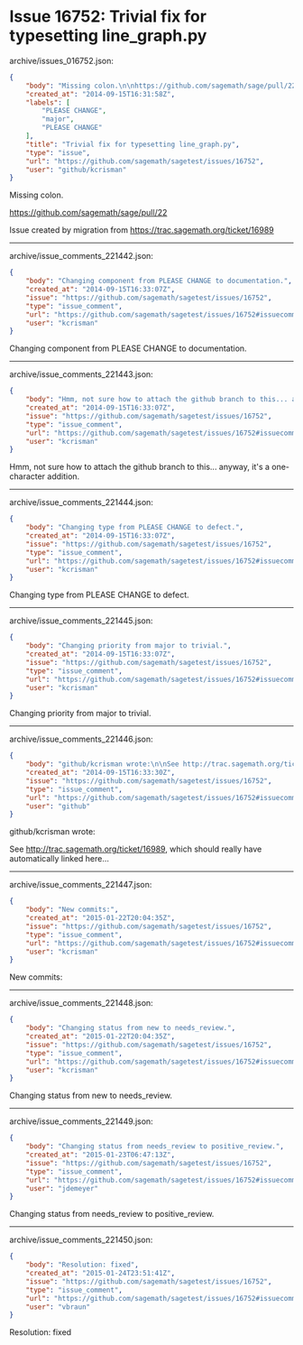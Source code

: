 # Issue 16752: Trivial fix for typesetting line_graph.py

archive/issues_016752.json:
```json
{
    "body": "Missing colon.\n\nhttps://github.com/sagemath/sage/pull/22\n\nIssue created by migration from https://trac.sagemath.org/ticket/16989\n\n",
    "created_at": "2014-09-15T16:31:58Z",
    "labels": [
        "PLEASE CHANGE",
        "major",
        "PLEASE CHANGE"
    ],
    "title": "Trivial fix for typesetting line_graph.py",
    "type": "issue",
    "url": "https://github.com/sagemath/sagetest/issues/16752",
    "user": "github/kcrisman"
}
```
Missing colon.

https://github.com/sagemath/sage/pull/22

Issue created by migration from https://trac.sagemath.org/ticket/16989





---

archive/issue_comments_221442.json:
```json
{
    "body": "Changing component from PLEASE CHANGE to documentation.",
    "created_at": "2014-09-15T16:33:07Z",
    "issue": "https://github.com/sagemath/sagetest/issues/16752",
    "type": "issue_comment",
    "url": "https://github.com/sagemath/sagetest/issues/16752#issuecomment-221442",
    "user": "kcrisman"
}
```

Changing component from PLEASE CHANGE to documentation.



---

archive/issue_comments_221443.json:
```json
{
    "body": "Hmm, not sure how to attach the github branch to this... anyway, it's a one-character addition.",
    "created_at": "2014-09-15T16:33:07Z",
    "issue": "https://github.com/sagemath/sagetest/issues/16752",
    "type": "issue_comment",
    "url": "https://github.com/sagemath/sagetest/issues/16752#issuecomment-221443",
    "user": "kcrisman"
}
```

Hmm, not sure how to attach the github branch to this... anyway, it's a one-character addition.



---

archive/issue_comments_221444.json:
```json
{
    "body": "Changing type from PLEASE CHANGE to defect.",
    "created_at": "2014-09-15T16:33:07Z",
    "issue": "https://github.com/sagemath/sagetest/issues/16752",
    "type": "issue_comment",
    "url": "https://github.com/sagemath/sagetest/issues/16752#issuecomment-221444",
    "user": "kcrisman"
}
```

Changing type from PLEASE CHANGE to defect.



---

archive/issue_comments_221445.json:
```json
{
    "body": "Changing priority from major to trivial.",
    "created_at": "2014-09-15T16:33:07Z",
    "issue": "https://github.com/sagemath/sagetest/issues/16752",
    "type": "issue_comment",
    "url": "https://github.com/sagemath/sagetest/issues/16752#issuecomment-221445",
    "user": "kcrisman"
}
```

Changing priority from major to trivial.



---

archive/issue_comments_221446.json:
```json
{
    "body": "github/kcrisman wrote:\n\nSee http://trac.sagemath.org/ticket/16989, which should really have automatically linked here...",
    "created_at": "2014-09-15T16:33:30Z",
    "issue": "https://github.com/sagemath/sagetest/issues/16752",
    "type": "issue_comment",
    "url": "https://github.com/sagemath/sagetest/issues/16752#issuecomment-221446",
    "user": "github"
}
```

github/kcrisman wrote:

See http://trac.sagemath.org/ticket/16989, which should really have automatically linked here...



---

archive/issue_comments_221447.json:
```json
{
    "body": "New commits:",
    "created_at": "2015-01-22T20:04:35Z",
    "issue": "https://github.com/sagemath/sagetest/issues/16752",
    "type": "issue_comment",
    "url": "https://github.com/sagemath/sagetest/issues/16752#issuecomment-221447",
    "user": "kcrisman"
}
```

New commits:



---

archive/issue_comments_221448.json:
```json
{
    "body": "Changing status from new to needs_review.",
    "created_at": "2015-01-22T20:04:35Z",
    "issue": "https://github.com/sagemath/sagetest/issues/16752",
    "type": "issue_comment",
    "url": "https://github.com/sagemath/sagetest/issues/16752#issuecomment-221448",
    "user": "kcrisman"
}
```

Changing status from new to needs_review.



---

archive/issue_comments_221449.json:
```json
{
    "body": "Changing status from needs_review to positive_review.",
    "created_at": "2015-01-23T06:47:13Z",
    "issue": "https://github.com/sagemath/sagetest/issues/16752",
    "type": "issue_comment",
    "url": "https://github.com/sagemath/sagetest/issues/16752#issuecomment-221449",
    "user": "jdemeyer"
}
```

Changing status from needs_review to positive_review.



---

archive/issue_comments_221450.json:
```json
{
    "body": "Resolution: fixed",
    "created_at": "2015-01-24T23:51:41Z",
    "issue": "https://github.com/sagemath/sagetest/issues/16752",
    "type": "issue_comment",
    "url": "https://github.com/sagemath/sagetest/issues/16752#issuecomment-221450",
    "user": "vbraun"
}
```

Resolution: fixed
